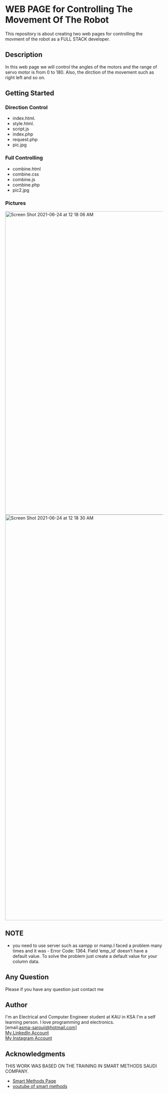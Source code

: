 # WEB PAGE for Controlling The Movement Of The Robot 

This repository is about creating two web pages for controlling the movment of the robot as a FULL STACK developer.

## Description

In this web page we will control the angles of the motors and the range of servo motor is from 0 to 180. Also, the dirction of the movement such as right left and so on.

## Getting Started

### Direction Control 

* index.html.
* style.html. 
* script.js
* index.php
* request.php
* pic.jpg

### Full Controlling

* combine.html
* combine.css
* combine.js
* combine.php
* pic2.jpg


### Pictures
<img width="970" alt="Screen Shot 2021-06-24 at 12 18 06 AM" src="https://user-images.githubusercontent.com/66702376/123169346-d8e9c200-d481-11eb-9ec0-ddac00036aa7.png">
<img width="1297" alt="Screen Shot 2021-06-24 at 12 18 30 AM" src="https://user-images.githubusercontent.com/66702376/123169444-fc147180-d481-11eb-87d2-9a5bfdd14424.png">





## NOTE

* you need to use server such as xampp or mamp.I faced a problem many times and it was - Error Code: 1364. Field ’emp_id’ doesn’t have a default value. To solve the problem just create a default value for your column data.



## Any Question

Please if you have any question just contact me



## Author

 I'm an Electrical and Computer Engineer student at KAU in KSA I'm a self learning person. I love programming and electronics.<br/> 
 [email:asma-sarouji@hotmail.com]<br/>
 [My LinkedIn Account ](https://www.linkedin.com/in/asma-sarouji-265484149/)<br/>
 [My Instagram Account](https://www.instagram.com/samaabdullah98/)<br/>







## Acknowledgments

THIS WORK WAS BASED ON THE TRAINING IN SMART METHODS SAUDI COMPANY.
* [Smart Methods Page](https://www.s-m.com.sa)
* [youtube of smart methods](https://youtu.be/0iPByiZVHFw)
